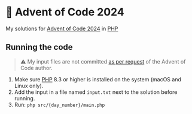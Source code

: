 # 🌠 Advent of Code 2024

My solutions for [Advent of Code 2024](https://adventofcode.com/2024) in [PHP](https://www.php.net/)

## Running the code

> ⚠️ My input files are not committed [as per request](https://www.reddit.com/r/adventofcode/comments/zh2hk0/2022friendly_reminder_dont_commit_your_input/) of the Advent of Code author.

1. Make sure [PHP](https://www.php.net/) 8.3 or higher is installed on the system (macOS and Linux only).
2. Add the input in a file named `input.txt` next to the solution before running.
3. Run: `php src/{day_number}/main.php`
